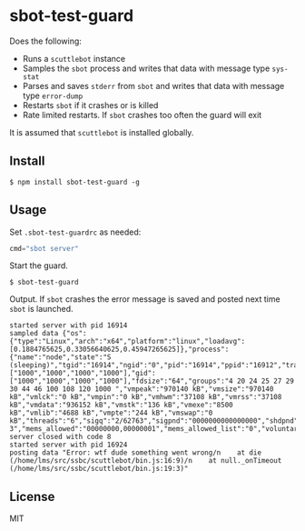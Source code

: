 # sbot-test-guard

Does the following:

* Runs a `scuttlebot` instance
* Samples the `sbot` process and writes that data with message type `sys-stat`
* Parses and saves `stderr` from `sbot` and writes that data with message type `error-dump`
* Restarts `sbot` if it crashes or is killed
* Rate limited restarts. If `sbot` crashes too often the guard will exit

It is assumed that `scuttlebot` is installed globally.

## Install

```
$ npm install sbot-test-guard -g
```

## Usage

Set `.sbot-test-guardrc` as needed:

```js
cmd="sbot server"
```

Start the guard.

```
$ sbot-test-guard
```

Output. If `sbot` crashes the error message is saved and posted next time `sbot` is launched.

```
started server with pid 16914
sampled data {"os":{"type":"Linux","arch":"x64","platform":"linux","loadavg":[0.1884765625,0.33056640625,0.45947265625]},"process":{"name":"node","state":"S (sleeping)","tgid":"16914","ngid":"0","pid":"16914","ppid":"16912","tracerpid":"0","uid":["1000","1000","1000","1000"],"gid":["1000","1000","1000","1000"],"fdsize":"64","groups":"4 20 24 25 27 29 30 44 46 100 108 120 1000 ","vmpeak":"970140 kB","vmsize":"970140 kB","vmlck":"0 kB","vmpin":"0 kB","vmhwm":"37108 kB","vmrss":"37108 kB","vmdata":"936152 kB","vmstk":"136 kB","vmexe":"8500 kB","vmlib":"4688 kB","vmpte":"244 kB","vmswap":"0 kB","threads":"6","sigq":"2/62763","sigpnd":"0000000000000000","shdpnd":"0000000000000000","sigblk":"0000000000000000","sigign":"0000000000001000","sigcgt":"0000000180004202","capinh":"0000000000000000","capprm":"0000000000000000","capeff":"0000000000000000","capbnd":"0000001fffffffff","seccomp":"0","cpus_allowed":"f","cpus_allowed_list":"0-3","mems_allowed":"00000000,00000001","mems_allowed_list":"0","voluntary_ctxt_switches":"63","nonvoluntary_ctxt_switches":"1381"}}
server closed with code 8
started server with pid 16924
posting data "Error: wtf dude something went wrong/n    at die (/home/lms/src/ssbc/scuttlebot/bin.js:16:9)/n    at null._onTimeout (/home/lms/src/ssbc/scuttlebot/bin.js:19:3)"
```

## License
MIT

